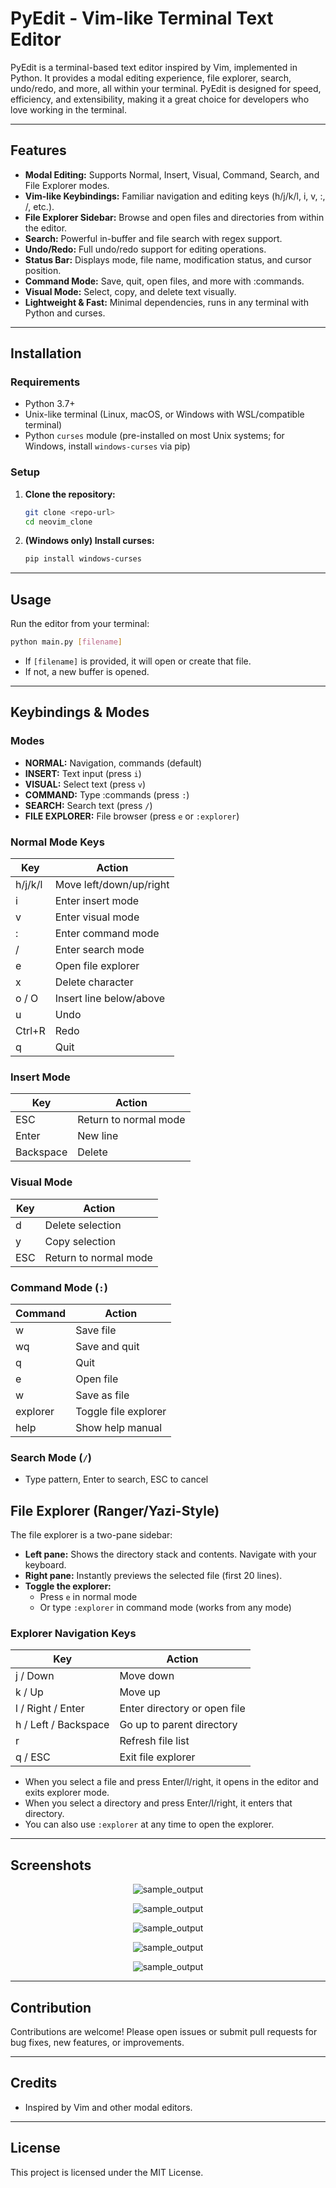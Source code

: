  # PyEdit - Vim-like Terminal Text Editor

PyEdit is a terminal-based text editor inspired by Vim, implemented in Python. It provides a modal editing experience, file explorer, search, undo/redo, and more, all within your terminal. PyEdit is designed for speed, efficiency, and extensibility, making it a great choice for developers who love working in the terminal.

---

## Features

- **Modal Editing:** Supports Normal, Insert, Visual, Command, Search, and File Explorer modes.
- **Vim-like Keybindings:** Familiar navigation and editing keys (h/j/k/l, i, v, :, /, etc.).
- **File Explorer Sidebar:** Browse and open files and directories from within the editor.
- **Search:** Powerful in-buffer and file search with regex support.
- **Undo/Redo:** Full undo/redo support for editing operations.
- **Status Bar:** Displays mode, file name, modification status, and cursor position.
- **Command Mode:** Save, quit, open files, and more with :commands.
- **Visual Mode:** Select, copy, and delete text visually.
- **Lightweight & Fast:** Minimal dependencies, runs in any terminal with Python and curses.

---

## Installation

### Requirements
- Python 3.7+
- Unix-like terminal (Linux, macOS, or Windows with WSL/compatible terminal)
- Python `curses` module (pre-installed on most Unix systems; for Windows, install `windows-curses` via pip)

### Setup
1. **Clone the repository:**
   ```bash
   git clone <repo-url>
   cd neovim_clone
   ```
2. **(Windows only) Install curses:**
   ```bash
   pip install windows-curses
   ```

---

## Usage

Run the editor from your terminal:

```bash
python main.py [filename]
```
- If `[filename]` is provided, it will open or create that file.
- If not, a new buffer is opened.

---

## Keybindings & Modes

### Modes
- **NORMAL:** Navigation, commands (default)
- **INSERT:** Text input (press `i`)
- **VISUAL:** Select text (press `v`)
- **COMMAND:** Type :commands (press `:`)
- **SEARCH:** Search text (press `/`)
- **FILE EXPLORER:** File browser (press `e` or `:explorer`)

### Normal Mode Keys
| Key         | Action                        |
|-------------|------------------------------|
| h/j/k/l     | Move left/down/up/right      |
| i           | Enter insert mode            |
| v           | Enter visual mode            |
| :           | Enter command mode           |
| /           | Enter search mode            |
| e           | Open file explorer           |
| x           | Delete character             |
| o / O       | Insert line below/above      |
| u           | Undo                         |
| Ctrl+R      | Redo                         |
| q           | Quit                         |

### Insert Mode
| Key         | Action                        |
|-------------|------------------------------|
| ESC         | Return to normal mode        |
| Enter       | New line                     |
| Backspace   | Delete                       |

### Visual Mode
| Key         | Action                        |
|-------------|------------------------------|
| d           | Delete selection             |
| y           | Copy selection               |
| ESC         | Return to normal mode        |

### Command Mode (`:`)
| Command         | Action                        |
|-----------------|------------------------------|
| w               | Save file                    |
| wq              | Save and quit                |
| q               | Quit                         |
| e <file>        | Open file                    |
| w <file>        | Save as file                 |
| explorer        | Toggle file explorer         |
| help            | Show help manual             |

### Search Mode (`/`)
- Type pattern, Enter to search, ESC to cancel

## File Explorer (Ranger/Yazi-Style)

The file explorer is a two-pane sidebar:
- **Left pane:** Shows the directory stack and contents. Navigate with your keyboard.
- **Right pane:** Instantly previews the selected file (first 20 lines).
- **Toggle the explorer:**
  - Press `e` in normal mode
  - Or type `:explorer` in command mode (works from any mode)

### Explorer Navigation Keys
| Key         | Action                                 |
|-------------|----------------------------------------|
| j / Down    | Move down                              |
| k / Up      | Move up                                |
| l / Right / Enter | Enter directory or open file      |
| h / Left / Backspace | Go up to parent directory      |
| r           | Refresh file list                      |
| q / ESC     | Exit file explorer                     |

- When you select a file and press Enter/l/right, it opens in the editor and exits explorer mode.
- When you select a directory and press Enter/l/right, it enters that directory.
- You can also use `:explorer` at any time to open the explorer.

---

## Screenshots

<p align="center">
  <img src="images/0.png" alt="sample_output">
</p>

<p align="center">
  <img src="images/1.png" alt="sample_output">
</p>

<p align="center">
  <img src="images/2.png" alt="sample_output">
</p>

<p align="center">
  <img src="images/3.png" alt="sample_output">
</p>

<p align="center">
  <img src="images/4.png" alt="sample_output">
</p>

---

## Contribution

Contributions are welcome! Please open issues or submit pull requests for bug fixes, new features, or improvements.

---

## Credits

- Inspired by Vim and other modal editors.

---

## License

This project is licensed under the MIT License.